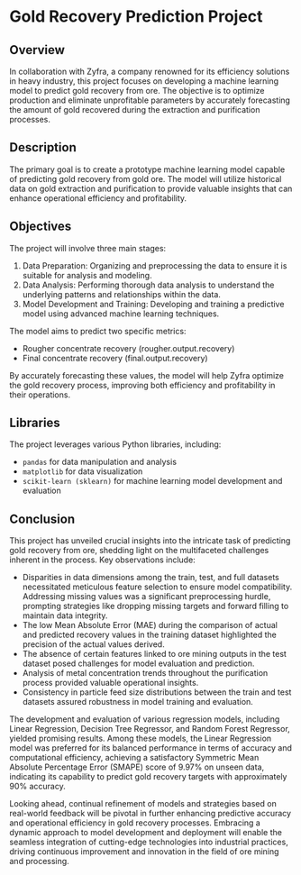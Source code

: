 # Gold Recovery Prediction Project

## Overview
In collaboration with Zyfra, a company renowned for its efficiency solutions in heavy industry, this project focuses on developing a machine learning model to predict gold recovery from ore. The objective is to optimize production and eliminate unprofitable parameters by accurately forecasting the amount of gold recovered during the extraction and purification processes.

## Description
The primary goal is to create a prototype machine learning model capable of predicting gold recovery from gold ore. The model will utilize historical data on gold extraction and purification to provide valuable insights that can enhance operational efficiency and profitability.

## Objectives
The project will involve three main stages:
1) Data Preparation: Organizing and preprocessing the data to ensure it is suitable for analysis and modeling.
2) Data Analysis: Performing thorough data analysis to understand the underlying patterns and relationships within the data.
3) Model Development and Training: Developing and training a predictive model using advanced machine learning techniques.

The model aims to predict two specific metrics:
- Rougher concentrate recovery (rougher.output.recovery)
- Final concentrate recovery (final.output.recovery)

By accurately forecasting these values, the model will help Zyfra optimize the gold recovery process, improving both efficiency and profitability in their operations.

## Libraries
The project leverages various Python libraries, including:
- `pandas` for data manipulation and analysis
- `matplotlib` for data visualization
- `scikit-learn (sklearn)` for machine learning model development and evaluation

## Conclusion
This project has unveiled crucial insights into the intricate task of predicting gold recovery from ore, shedding light on the multifaceted challenges inherent in the process. Key observations include:
- Disparities in data dimensions among the train, test, and full datasets necessitated meticulous feature selection to ensure model compatibility.
Addressing missing values was a significant preprocessing hurdle, prompting strategies like dropping missing targets and forward filling to maintain data integrity.
- The low Mean Absolute Error (MAE) during the comparison of actual and predicted recovery values in the training dataset highlighted the precision of the actual values derived.
- The absence of certain features linked to ore mining outputs in the test dataset posed challenges for model evaluation and prediction.
- Analysis of metal concentration trends throughout the purification process provided valuable operational insights.
- Consistency in particle feed size distributions between the train and test datasets assured robustness in model training and evaluation.

The development and evaluation of various regression models, including Linear Regression, Decision Tree Regressor, and Random Forest Regressor, yielded promising results. Among these models, the Linear Regression model was preferred for its balanced performance in terms of accuracy and computational efficiency, achieving a satisfactory Symmetric Mean Absolute Percentage Error (SMAPE) score of 9.97% on unseen data, indicating its capability to predict gold recovery targets with approximately 90% accuracy.

Looking ahead, continual refinement of models and strategies based on real-world feedback will be pivotal in further enhancing predictive accuracy and operational efficiency in gold recovery processes. Embracing a dynamic approach to model development and deployment will enable the seamless integration of cutting-edge technologies into industrial practices, driving continuous improvement and innovation in the field of ore mining and processing.

